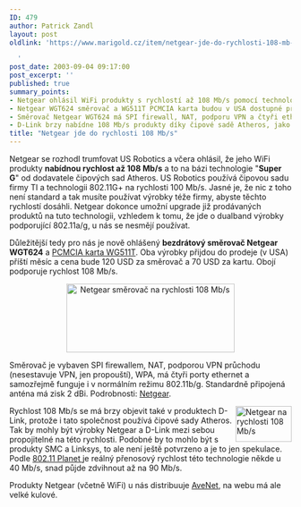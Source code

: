 ```yaml
---
ID: 479
author: Patrick Zandl
layout: post
oldlink: 'https://www.marigold.cz/item/netgear-jde-do-rychlosti-108-mb-s

  '
post_date: 2003-09-04 09:17:00
post_excerpt: ''
published: true
summary_points:
- Netgear ohlásil WiFi produkty s rychlostí až 108 Mb/s pomocí technologie Super G.
- Netgear WGT624 směrovač a WG511T PCMCIA karta budou v USA dostupné příští měsíc.
- Směrovač Netgear WGT624 má SPI firewall, NAT, podporu VPN a čtyři ethernet porty.
- D-Link brzy nabídne 108 Mb/s produkty díky čipové sadě Atheros, jako Netgear.
title: "Netgear jde do rychlosti 108 Mb/s"
---
```


<p>
Netgear se rozhodl trumfovat US Robotics a včera ohlásil, že jeho WiFi produkty <STRONG>nabídnou rychlost až 108 Mb/s</STRONG> a to na bázi technologie "<STRONG>Super G</STRONG>" od dodavatele čipových sad Atheros. US Robotics používá čipovou sadu firmy TI a technologii 802.11G+ na rychlosti 100 Mb/s. Jasné je, že nic z toho není standard a tak musíte používat výrobky téže firmy, abyste těchto rychlostí dosáhli. Netgear dokonce umožní upgrade již prodávaných produktů na tuto technologii, vzhledem k tomu, že jde o dualband výrobky podporující 802.11a/g, u nás se nesmějí používat. </p>

<p>
Důležitější tedy pro nás je nově ohlášený <STRONG>bezdrátový směrovač Netgear WGT624</STRONG> a <A href="http://www.netgear.com/products/details/WG511T.asp?view=">PCMCIA karta WG511T</A>. Oba výrobky přijdou do prodeje (v USA) příští měsíc a cena bude 120 USD za směrovač a 70 USD za kartu. Obojí podporuje rychlost 108 Mb/s. </p>

<P align=center><IMG height=123 alt="Netgear směrovač na rychlosti 108 Mb/s" src="/wp-content/uploads/netgear108.jpg" width=300></p>

<p>
Směrovač je vybaven SPI firewallem, NAT, podporou VPN průchodu (nesestavuje VPN, jen propouští), WPA, má čtyři porty ethernet a samozřejmě funguje i v normálním režimu 802.11b/g. Standardně připojená anténa má zisk 2 dBi. Podrobnosti: <A href="http://www.netgear.com/products/details/WGT624.asp?view=">Netgear</A>. 
<p>
<IMG height=64 alt="Netgear na rychlosti 108 Mb/s" src="/wp-content/uploads/mbps108.jpg" width=100 align=right>Rychlost 108 Mb/s se má brzy objevit také v produktech D-Link, protože i tato společnost používá čipové sady Atheros. Tak by mohly být výrobky Netgear a D-Link mezi sebou propojitelné na této rychlosti. Podobné by to mohlo být s produkty SMC a Linksys, to ale není ještě potvrzeno a je to jen spekulace. Podle <A href="http://www.wi-fiplanet.com/news/article.php/2199541" target=_blank>802.11 Planet </A>je reálný přenosový rychlost této technologie někde u 40 Mb/s, snad půjde zdvihnout až na 90 Mb/s. 
<p>
Produkty Netgear (včetně WiFi) u nás distribuuje <A href="http://www.avenet.cz/">AveNet</A>, na webu má ale velké kulové. </p>